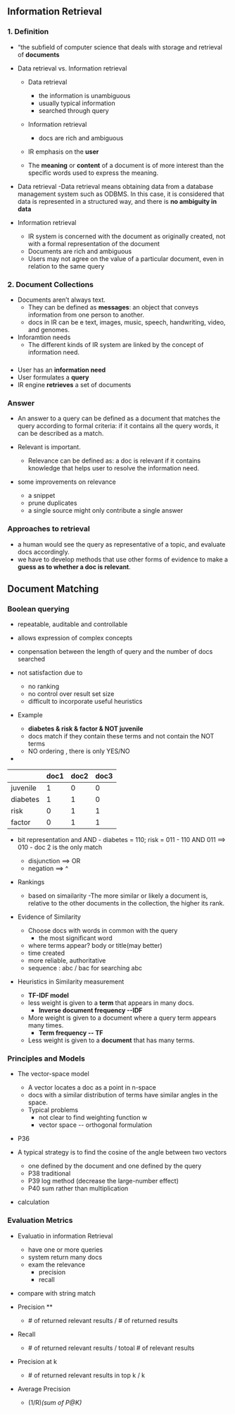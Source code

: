 ## Information Retrieval

### 1. Definition
+ “the subfield of computer science that deals with storage and retrieval of **documents**

+ Data retrieval vs. Information retrieval
	- Data retrieval
		- the information is unambiguous
		- usually typical information
		- searched through query

	- Information retrieval
		- docs are rich and ambiguous

	- IR emphasis on the **user**
	- The **meaning** or **content** of a document is of more interest than the specific words used to express the meaning.
+ Data retrieval
	 -Data retrieval means obtaining data from a database management system such as ODBMS. In this case, it is considered that data is represented in a structured way, and there is **no ambiguity in data**

+ Information retrieval 
	- IR system is concerned with the document as originally created, not with a formal representation of the document
	- Documents are rich and ambiguous
	- Users may not agree on the value of a particular document, even in relation to the same query
	
### 2. Document Collections
+ Documents aren’t always text.  
	- They can be defined as **messages**: an object that conveys information from one person to another.
	- docs in IR can be e text, images, music, speech, handwriting, video, and genomes.
+ Inforamtion needs
	- The different kinds of IR system are linked by the concept of information need.
### 
+ User has an **information need**
+ User formulates a **query**
+ IR engine **retrieves** a set of documents


### Answer
+ An answer to a query can be defined as a document that matches the query according to formal criteria: if it contains all the query words, it can be described as a match. 
+ Relevant is important. 
	- Relevance can be defined as: a doc is relevant if it contains knowledge that helps user to resolve the information need.

+ some improvements on relevance 
	- a snippet
	- prune duplicates
	- a single source might only contribute a single answer

### Approaches to retrieval
+ a human would see the query as representative of a topic, and evaluate docs accordingly.
+ we have to develop methods that use other forms of evidence to make a **guess as to whether a doc is relevant**.

## Document Matching 

### Boolean querying
+ repeatable, auditable and controllable
+ allows expression of complex concepts
+ conpensation between the length of query and the number of docs searched 
+ not satisfaction due to
	- no ranking
	- no control over result set size
	- difficult to incorporate useful heuristics
+ Example
	- **diabetes & risk & factor & NOT juvenile**
	- docs match if they contain these terms and not contain the NOT terms
	- NO ordering , there is only YES/NO
 
+ 
| | doc1| doc2| doc3|
|--|--|--|--|
| juvenile| 1| 0|0|
| diabetes|1 |1 |0|
|risk|0|1|1|
|factor|0|1|1|

+ bit representation and AND
		- diabetes = 110; risk = 011
		- 110 AND 011 ==> 010
		- doc 2 is the only match

	+ disjunction ==> OR 
	+ negation ==> ^
 
+ Rankings
	- based on simailarity
	-The more similar or likely a document is, relative to the other documents in the collection, the higher its rank.

+ Evidence of Similarity
	- Choose docs with words in common with the query
		- the most significant word
	- where terms appear? body or title(may better)
	- time created
	- more reliable, authoritative
	- sequence : abc / bac for searching abc

+ Heuristics in Similarity measurement
	- **TF-IDF model**
	- less weight is given to a **term** that appears in many docs.
		- **Inverse document frequency --IDF**
	- More weight is given to a document where a query term appears many times.
		- **Term frequency -- TF**
	- Less weight is given to a **document** that has many terms.

### Principles and Models
+ The vector-space model
	- A vector locates a doc as a point in n-space
	- docs with a similar distribution of terms have similar angles in the space.
	- Typical problems
		- not clear to find weighting function w
		- vector space -- orthogonal formulation
+ P36
+ A typical strategy is to find the cosine of the angle between two vectors
	- one defined by the document and one defined by the query
	- P38 traditional 
	- P39 log method (decrease the large-number effect)
	- P40	sum rather than multiplication 

+ calculation

### Evaluation Metrics
+ Evaluatio in information Retrieval
	- have one or more queries
	- system return many docs
	- exam the relevance 
		- precision 
		- recall
+ compare with string match

+ Precision **
	- \# of returned relevant results / # of returned results
+ Recall
	- \# of returned relevant results / totoal # of relevant results

+ Precision at k
	- \# of returned relevant results in top k / k
+ Average Precision
	- (1/R)*(sum of P@K)*







